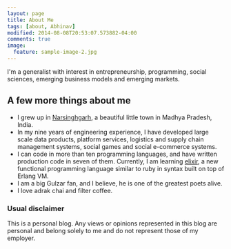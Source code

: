 ```yaml
---
layout: page
title: About Me
tags: [about, Abhinav]
modified: 2014-08-08T20:53:07.573882-04:00
comments: true
image:
  feature: sample-image-2.jpg
---
```


I'm a generalist with interest in entrepreneurship, programming, social sciences, emerging business models and emerging markets.

## A few more things about me

* I grew up in [Narsinghgarh](http://en.wikipedia.org/wiki/Narsinghgarh,_Rajgarh), a beautiful little town in Madhya Pradesh, India.
* In my nine years of engineering experience, I have developed large scale data products, platform services, logistics and supply chain management systems, social games and social e-commerce systems.
* I can code in more than ten programming languages, and have written production code in seven of them. Currently, I am learning [elixir](http://elixir-lang.org/), a new functional programming language similar to ruby in syntax built on top of Erlang VM.
* I am a big Gulzar fan, and I believe, he is one of the greatest poets alive.
* I love adrak chai and filter coffee.

### Usual disclaimer
This is a personal blog. Any views or opinions represented in this blog are personal and belong solely to me and do not represent those of my employer.
